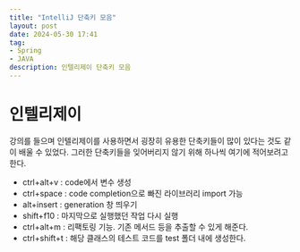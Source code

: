 ```yaml
---
title: "IntelliJ 단축키 모음"
layout: post
date: 2024-05-30 17:41
tag:
- Spring
- JAVA
description: 인텔리제이 단축키 모음
---   
```


# 인텔리제이
강의를 들으며 인텔리제이를 사용하면서 굉장히 유용한 단축키들이 많이 있다는 것도 같이 배울 수 있었다. 그러한 단축키들을 잊어버리지 않기 위해 하나씩 여기에 적어보려고 한다.  

- ctrl+alt+v : code에서 변수 생성  
- ctrl+space : code completion으로 빠진 라이브러리 import 가능  
- alt+insert : generation 창 띄우기  
- shift+f10 : 마지막으로 실행했던 작업 다시 실행  
- ctrl+alt+m : 리팩토링 기능. 기존 메서드 등을 추출할 수 있게 해준다.  
- ctrl+shift+t : 해당 클래스의 테스트 코드를 test 폴더 내에 생성한다.